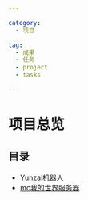 ```yaml
---

category:
  - 项目

tag:
  - 成果
  - 任务
  - project
  - tasks

---
```


# 项目总览

## 目录

- [Yunzai机器人](./bot)
- [mc我的世界服务器](./mc)